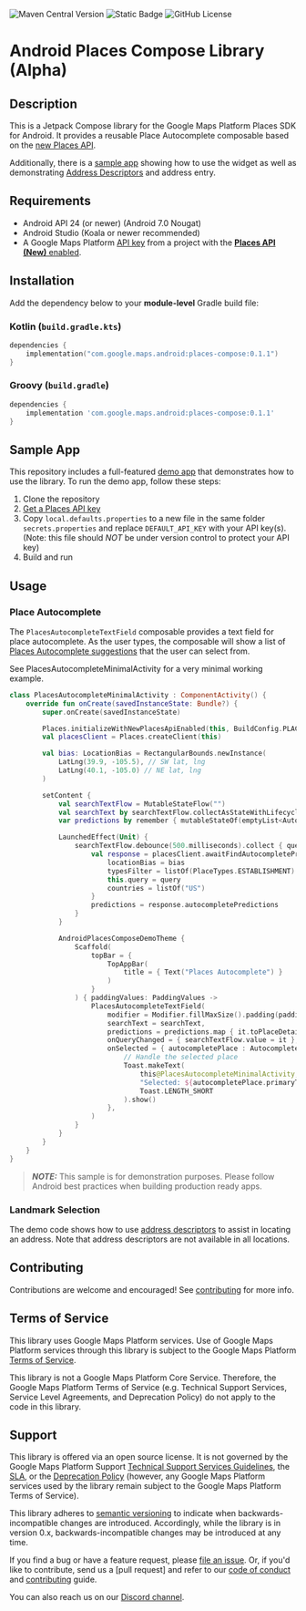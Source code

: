 ![Maven Central Version](https://img.shields.io/maven-central/v/com.google.maps.android/places-compose)
![Static Badge](https://img.shields.io/badge/release-alpha-orange) ![GitHub License](https://img.shields.io/github/license/googlemaps/android-places-compose)


# Android Places Compose Library (Alpha)

## Description

This is a Jetpack Compose library for the Google Maps Platform Places SDK for Android. It provides a
reusable Place Autocomplete composable based on the [new Places API](https://mapsplatform.google.com/resources/blog/the-next-generation-of-autocomplete-is-now-generally-available/).  

Additionally, there is a [sample app](https://github.com/googlemaps/android-places-compose/tree/main/places-compose-demo) showing how to use the widget as well as demonstrating 
[Address Descriptors](https://developers.google.com/maps/documentation/geocoding/address-descriptors/requests-address-descriptors)
and address entry.

## Requirements

* Android API 24 (or newer) (Android 7.0 Nougat)  
* Android Studio (Koala or newer recommended)
* A Google Maps Platform [API key](https://developers.google.com/maps/documentation/places/android-sdk/get-api-key) from a project with the [**Places API (New)** enabled](https://developers.google.com/maps/documentation/places/android-sdk/cloud-setup#enabling-apis).

## Installation

Add the dependency below to your **module-level** Gradle build file:

### Kotlin (`build.gradle.kts`)

```kotlin
dependencies {
    implementation("com.google.maps.android:places-compose:0.1.1")
}
```

### Groovy (`build.gradle`)

```groovy
dependencies {
    implementation 'com.google.maps.android:places-compose:0.1.1'
}
```

## Sample App

This repository includes a full-featured [demo app](https://github.com/googlemaps/android-places-compose/tree/main/places-compose-demo) that demonstrates how to use the library. To run the demo app, follow these steps:

1. Clone the repository
2. [Get a Places API key][api-key]
3. Copy `local.defaults.properties` to a new file in the same folder `secrets.properties` and replace `DEFAULT_API_KEY` with your API key(s). (Note: this file should *NOT* be
   under version control to protect your API key)
4. Build and run

## Usage

### Place Autocomplete

The `PlacesAutocompleteTextField` composable provides a text field for place autocomplete. As the
user types, the composable will show a list of 
[Places Autocomplete suggestions](https://developers.google.com/maps/documentation/places/android-sdk/place-autocomplete)
that the user can select from.

See PlacesAutocompleteMinimalActivity for a very minimal working example.

```Kotlin
class PlacesAutocompleteMinimalActivity : ComponentActivity() {
    override fun onCreate(savedInstanceState: Bundle?) {
        super.onCreate(savedInstanceState)

        Places.initializeWithNewPlacesApiEnabled(this, BuildConfig.PLACES_API_KEY)
        val placesClient = Places.createClient(this)

        val bias: LocationBias = RectangularBounds.newInstance(
            LatLng(39.9, -105.5), // SW lat, lng
            LatLng(40.1, -105.0) // NE lat, lng
        )

        setContent {
            val searchTextFlow = MutableStateFlow("")
            val searchText by searchTextFlow.collectAsStateWithLifecycle()
            var predictions by remember { mutableStateOf(emptyList<AutocompletePrediction>()) }

            LaunchedEffect(Unit) {
                searchTextFlow.debounce(500.milliseconds).collect { query : String ->
                    val response = placesClient.awaitFindAutocompletePredictions {
                        locationBias = bias
                        typesFilter = listOf(PlaceTypes.ESTABLISHMENT)
                        this.query = query
                        countries = listOf("US")
                    }
                    predictions = response.autocompletePredictions
                }
            }

            AndroidPlacesComposeDemoTheme {
                Scaffold(
                    topBar = {
                        TopAppBar(
                            title = { Text("Places Autocomplete") }
                        )
                    }
                ) { paddingValues: PaddingValues ->
                    PlacesAutocompleteTextField(
                        modifier = Modifier.fillMaxSize().padding(paddingValues),
                        searchText = searchText,
                        predictions = predictions.map { it.toPlaceDetails() },
                        onQueryChanged = { searchTextFlow.value = it },
                        onSelected = { autocompletePlace : AutocompletePlace ->
                            // Handle the selected place
                            Toast.makeText(
                                this@PlacesAutocompleteMinimalActivity,
                                "Selected: ${autocompletePlace.primaryText}",
                                Toast.LENGTH_SHORT
                            ).show()
                        },
                    )
                }
            }
        }
    }
}
```

> **_NOTE:_**  This sample is for demonstration purposes.  Please follow Android best practices when
> building production ready apps. 

### Landmark Selection

The demo code shows how to use [address descriptors](https://developers.google.com/maps/documentation/geocoding/address-descriptors/requests-address-descriptors)
to assist in locating an address.  Note that address descriptors are not available in all locations.

## Contributing

Contributions are welcome and encouraged\! See [contributing] for more info.

## Terms of Service

This library uses Google Maps Platform services. Use of Google Maps Platform services through this library is subject to the Google Maps Platform [Terms of Service](https://cloud.google.com/maps-platform/terms).

This library is not a Google Maps Platform Core Service. Therefore, the Google Maps Platform Terms of Service (e.g. Technical Support Services, Service Level Agreements, and Deprecation Policy) do not apply to the code in this library.

## Support

This library is offered via an open source license. It is not governed by the Google Maps Platform Support [Technical Support Services Guidelines](https://cloud.google.com/maps-platform/terms/tssg), the [SLA](https://cloud.google.com/maps-platform/terms/sla), or the [Deprecation Policy](https://cloud.google.com/maps-platform/terms) (however, any Google Maps Platform services used by the library remain subject to the Google Maps Platform Terms of Service).

This library adheres to [semantic versioning](https://semver.org/) to indicate when backwards-incompatible changes are introduced. Accordingly, while the library is in version 0.x, backwards-incompatible changes may be introduced at any time.

If you find a bug or have a feature request, please [file an issue].
Or, if you'd like to contribute, send us a [pull request] and refer to our [code of conduct] and [contributing] guide.

You can also reach us on our [Discord channel].

[api-key]: https://developers.google.com/places/android-sdk/get-api-key
[Discord channel]: https://discord.gg/hYsWbmk
[code of conduct]: CODE_OF_CONDUCT.md
[file an issue]: https://github.com/googlemaps/android-places-compose/issues/new/choose
[code of conduct]: CODE_OF_CONDUCT.md
[contributing]: CONTRIBUTING.md
